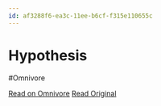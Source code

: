 ```yaml
---
id: af3288f6-ea3c-11ee-b6cf-f315e110655c
---
```


# Hypothesis
#Omnivore

[Read on Omnivore](https://omnivore.app/me/hypothesis-18e72f5a5ef)
[Read Original](https://hypothes.is/a/iEsZJuo6Ee63_5Pg6Ofmzw)

